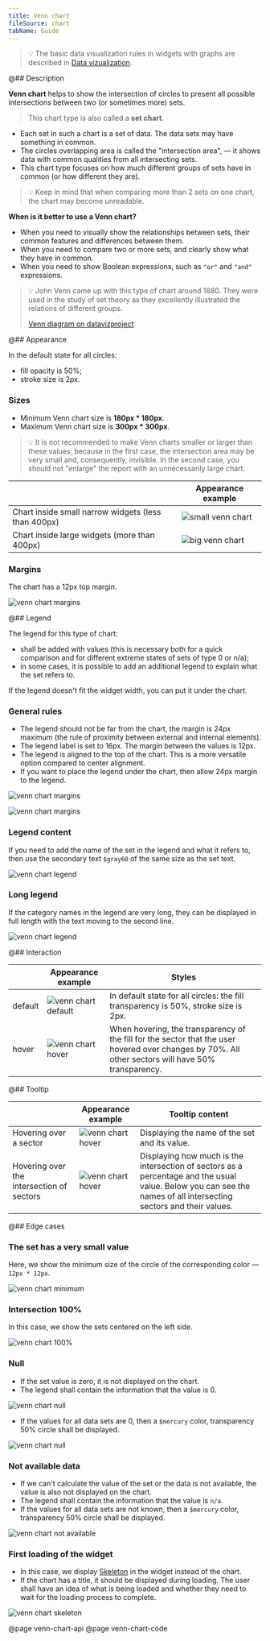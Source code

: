 ```yaml
---
title: Venn chart
fileSource: chart
tabName: Guide
---
```


> 💡 The basic data visualization rules in widgets with graphs are described in [Data vizualization](/data-display/chart/).

@## Description

**Venn chart** helps to show the intersection of circles to present all possible intersections between two (or sometimes more) sets.

> This chart type is also called a **set chart**.

- Each set in such a chart is a set of data. The data sets may have something in common.
- The circles overlapping area is called the "intersection area", — it shows data with common qualities from all intersecting sets.
- This chart type focuses on how much different groups of sets have in common (or how different they are).

> 💡 Keep in mind that when comparing more than 2 sets on one chart, the chart may become unreadable.

**When is it better to use a Venn chart?**

- When you need to visually show the relationships between sets, their common features and differences between them.
- When you need to compare two or more sets, and clearly show what they have in common.
- When you need to show Boolean expressions, such as `"or"` and `"and"` expressions.

> 💡 John Venn came up with this type of chart around 1880. They were used in the study of set theory as they excellently illustrated the relations of different groups.
>
> [Venn diagram on datavizproject](https://datavizproject.com/data-type/venn-diagram/)

@## Appearance

In the default state for all circles:

- fill opacity is 50%;
- stroke size is 2px.

### Sizes

- Minimum Venn chart size is **180px \* 180px**.
- Maximum Venn chart size is **300px \* 300px**.

> 💡 It is not recommended to make Venn charts smaller or larger than these values, because in the first case, the intersection area may be very small and, consequently, invisible. In the second case, you should not "enlarge" the report with an unnecessarily large chart.

|                                                     | Appearance example                         |
| --------------------------------------------------- | ------------------------------------------ |
| Chart inside small narrow widgets (less than 400px) | ![small venn chart](static/venn-small.png) |
| Chart inside large widgets (more than 400px)        | ![big venn chart](static/venn-big.png)     |

### Margins

The chart has a 12px top margin.

![venn chart margins](static/venn-margins.png)

@## Legend

The legend for this type of chart:

- shall be added with values (this is necessary both for a quick comparison and for different extreme states of sets of type 0 or n/a);
- in some cases, it is possible to add an additional legend to explain what the set refers to.

If the legend doesn't fit the widget width, you can put it under the chart.

### General rules

- The legend should not be far from the chart, the margin is 24px maximum (the rule of proximity between external and internal elements).
- The legend label is set to 16px. The margin between the values is 12px.
- The legend is aligned to the top of the chart. This is a more versatile option compared to center alignment.
- If you want to place the legend under the chart, then allow 24px margin to the legend.

![venn chart margins](static/venn-margins2.png)

![venn chart margins](static/venn-margins3.png)

### Legend content

If you need to add the name of the set in the legend and what it refers to, then use the secondary text `$gray60` of the same size as the set text.

![venn chart legend](static/venn-legend.png)

### Long legend

If the category names in the legend are very long, they can be displayed in full length with the text moving to the second line.

![venn chart legend](static/venn-legend-long.png)

@## Interaction

|         | Appearance example                         | Styles                                                                                                                                              |
| ------- | ------------------------------------------ | --------------------------------------------------------------------------------------------------------------------------------------------------- |
| default | ![venn chart default](static/venn-big.png) | In default state for all circles: the fill transparency is 50%, stroke size is 2px.                                                                 |
| hover   | ![venn chart hover](static/venn-hover.png) | When hovering, the transparency of the fill for the sector that the user hovered over changes by 70%. All other sectors will have 50% transparency. |

@## Tooltip

|                                           | Appearance example                          | Tooltip content                                                                                                                                                   |
| ----------------------------------------- | ------------------------------------------- | ----------------------------------------------------------------------------------------------------------------------------------------------------------------- |
| Hovering over a sector                    | ![venn chart hover](static/venn-hover.png)  | Displaying the name of the set and its value.                                                                                                                     |
| Hovering over the intersection of sectors | ![venn chart hover](static/venn-hover2.png) | Displaying how much is the intersection of sectors as a percentage and the usual value. Below you can see the names of all intersecting sectors and their values. |

@## Edge cases

### The set has a very small value

Here, we show the minimum size of the circle of the corresponding color — `12px * 12px`.

![venn chart minimum](static/venn-min.png)

### Intersection 100%

In this case, we show the sets centered on the left side.

![venn chart 100%](static/venn-100-per-cent.png)

### Null

- If the set value is zero, it is not displayed on the chart.
- The legend shall contain the information that the value is 0.

![venn chart null](static/venn-null.png)

- If the values for all data sets are 0, then a `$mercury` color, transparency 50% circle shall be displayed.

![venn chart null](static/venn-null-2.png)

### Not available data

- If we can't calculate the value of the set or the data is not available, the value is also not displayed on the chart.
- The legend shall contain the information that the value is `n/a`.
- If the values for all data sets are not known, then a `$mercury` color, transparency 50% circle shall be displayed.

![venn chart not available](static/venn-na.png)

### First loading of the widget

- In this case, we display [Skeleton](/components/skeleton) in the widget instead of the chart.
- If the chart has a title, it should be displayed during loading. The user shall have an idea of what is being loaded and whether they need to wait for the loading process to complete.

![venn chart skeleton](static/venn-skeleton.png)

@page venn-chart-api
@page venn-chart-code
